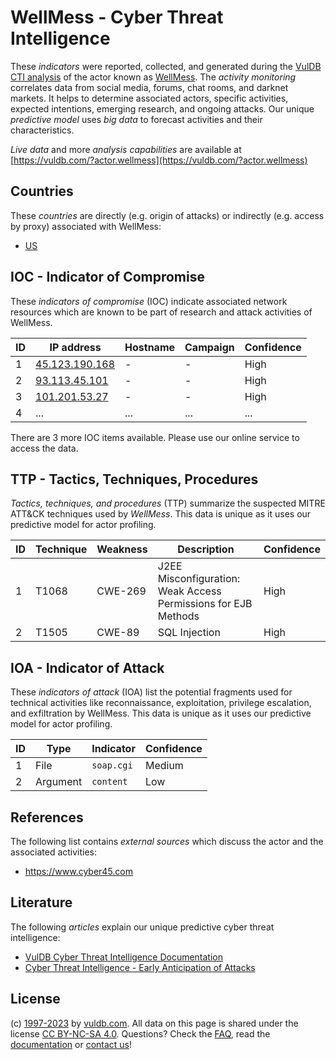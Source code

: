 # WellMess - Cyber Threat Intelligence

These _indicators_ were reported, collected, and generated during the [VulDB CTI analysis](https://vuldb.com/?kb.cti) of the actor known as [WellMess](https://vuldb.com/?actor.wellmess). The _activity monitoring_ correlates data from social media, forums, chat rooms, and darknet markets. It helps to determine associated actors, specific activities, expected intentions, emerging research, and ongoing attacks. Our unique _predictive model_ uses _big data_ to forecast activities and their characteristics.

_Live data_ and more _analysis capabilities_ are available at [https://vuldb.com/?actor.wellmess](https://vuldb.com/?actor.wellmess)

## Countries

These _countries_ are directly (e.g. origin of attacks) or indirectly (e.g. access by proxy) associated with WellMess:

* [US](https://vuldb.com/?country.us)

## IOC - Indicator of Compromise

These _indicators of compromise_ (IOC) indicate associated network resources which are known to be part of research and attack activities of WellMess.

ID | IP address | Hostname | Campaign | Confidence
-- | ---------- | -------- | -------- | ----------
1 | [45.123.190.168](https://vuldb.com/?ip.45.123.190.168) | - | - | High
2 | [93.113.45.101](https://vuldb.com/?ip.93.113.45.101) | - | - | High
3 | [101.201.53.27](https://vuldb.com/?ip.101.201.53.27) | - | - | High
4 | ... | ... | ... | ...

There are 3 more IOC items available. Please use our online service to access the data.

## TTP - Tactics, Techniques, Procedures

_Tactics, techniques, and procedures_ (TTP) summarize the suspected MITRE ATT&CK techniques used by _WellMess_. This data is unique as it uses our predictive model for actor profiling.

ID | Technique | Weakness | Description | Confidence
-- | --------- | -------- | ----------- | ----------
1 | T1068 | CWE-269 | J2EE Misconfiguration: Weak Access Permissions for EJB Methods | High
2 | T1505 | CWE-89 | SQL Injection | High

## IOA - Indicator of Attack

These _indicators of attack_ (IOA) list the potential fragments used for technical activities like reconnaissance, exploitation, privilege escalation, and exfiltration by WellMess. This data is unique as it uses our predictive model for actor profiling.

ID | Type | Indicator | Confidence
-- | ---- | --------- | ----------
1 | File | `soap.cgi` | Medium
2 | Argument | `content` | Low

## References

The following list contains _external sources_ which discuss the actor and the associated activities:

* https://www.cyber45.com

## Literature

The following _articles_ explain our unique predictive cyber threat intelligence:

* [VulDB Cyber Threat Intelligence Documentation](https://vuldb.com/?kb.cti)
* [Cyber Threat Intelligence - Early Anticipation of Attacks](https://www.scip.ch/en/?labs.20201022)

## License

(c) [1997-2023](https://vuldb.com/?kb.changelog) by [vuldb.com](https://vuldb.com/?kb.about). All data on this page is shared under the license [CC BY-NC-SA 4.0](https://creativecommons.org/licenses/by-nc-sa/4.0/). Questions? Check the [FAQ](https://vuldb.com/?kb.faq), read the [documentation](https://vuldb.com/?kb) or [contact us](https://vuldb.com/?contact)!
